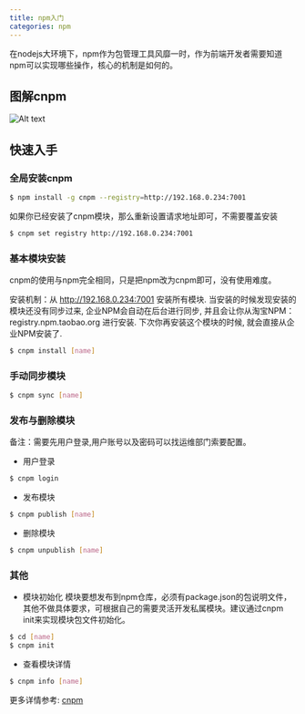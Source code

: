 ```yaml
---
title: npm入门
categories: npm
---
```


在nodejs大环境下，npm作为包管理工具风靡一时，作为前端开发者需要知道npm可以实现哪些操作，核心的机制是如何的。

<!--more-->

## 图解cnpm

![Alt text](/blog/img/cnpm-desc.png)



## 快速入手

### 全局安装cnpm

``` bash
$ npm install -g cnpm --registry=http://192.168.0.234:7001
```
如果你已经安装了cnpm模块，那么重新设置请求地址即可，不需要覆盖安装
``` bash
$ cnpm set registry http://192.168.0.234:7001
```

### 基本模块安装
cnpm的使用与npm完全相同，只是把npm改为cnpm即可，没有使用难度。

安装机制：从 http://192.168.0.234:7001 安装所有模块. 当安装的时候发现安装的模块还没有同步过来, 企业NPM会自动在后台进行同步, 并且会让你从淘宝NPM：registry.npm.taobao.org 进行安装. 下次你再安装这个模块的时候, 就会直接从企业NPM安装了.
``` bash
$ cnpm install [name]
```
### 手动同步模块
``` bash
$ cnpm sync [name]
```
### 发布与删除模块
备注：需要先用户登录,用户账号以及密码可以找运维部门索要配置。
* 用户登录
``` bash
$ cnpm login
```
* 发布模块
``` bash
$ cnpm publish [name]
```
* 删除模块
``` bash
$ cnpm unpublish [name]
```
### 其他
* 模块初始化
模块要想发布到npm仓库，必须有package.json的包说明文件，其他不做具体要求，可根据自己的需要灵活开发私属模块。建议通过cnpm init来实现模块包文件初始化。
``` bash
$ cd [name]
$ cnpm init 
```
* 查看模块详情
``` bash
$ cnpm info [name]
```

更多详情参考: [cnpm](http://192.168.0.234:7002/)
